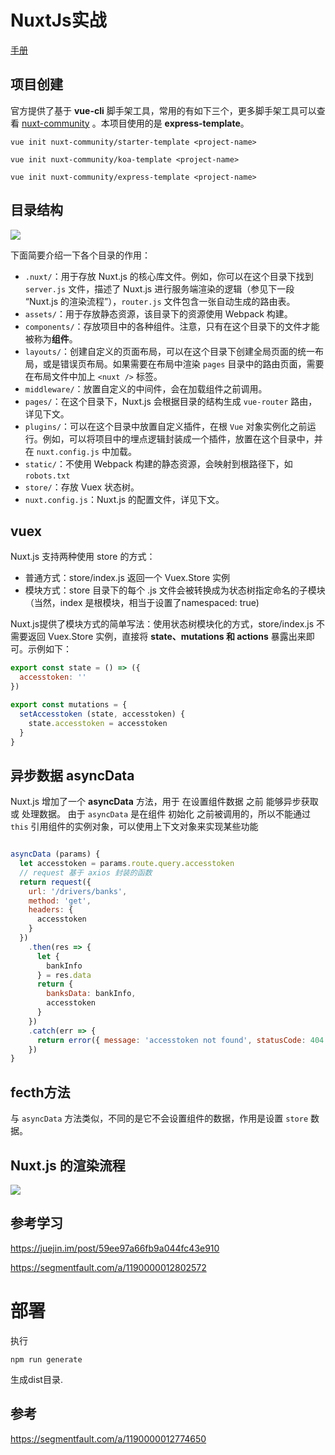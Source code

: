 # NuxtJs实战

[手册](https://zh.nuxtjs.org/)

## 项目创建

官方提供了基于 **vue-cli** 脚手架工具，常用的有如下三个，更多脚手架工具可以查看 [nuxt-community](https://github.com/nuxt-community) 。本项目使用的是 **express-template**。

```shell
vue init nuxt-community/starter-template <project-name>

vue init nuxt-community/koa-template <project-name>
 
vue init nuxt-community/express-template <project-name>
```



## 目录结构

![](https://ws1.sinaimg.cn/large/006tNc79gy1fniq529hq8j3045083dfr.jpg)

下面简要介绍一下各个目录的作用：

- `.nuxt/`：用于存放 Nuxt.js 的核心库文件。例如，你可以在这个目录下找到 `server.js` 文件，描述了 Nuxt.js 进行服务端渲染的逻辑（参见下一段 “Nuxt.js 的渲染流程”），`router.js` 文件包含一张自动生成的路由表。
- `assets/`：用于存放静态资源，该目录下的资源使用 Webpack 构建。
- `components/`：存放项目中的各种组件。注意，只有在这个目录下的文件才能被称为**组件**。
- `layouts/`：创建自定义的页面布局，可以在这个目录下创建全局页面的统一布局，或是错误页布局。如果需要在布局中渲染 `pages` 目录中的路由页面，需要在布局文件中加上 `<nuxt />` 标签。
- `middleware/`：放置自定义的中间件，会在加载组件之前调用。
- `pages/`：在这个目录下，Nuxt.js 会根据目录的结构生成 `vue-router` 路由，详见下文。
- `plugins/`：可以在这个目录中放置自定义插件，在根 `Vue` 对象实例化之前运行。例如，可以将项目中的埋点逻辑封装成一个插件，放置在这个目录中，并在 `nuxt.config.js` 中加载。
- `static/`：不使用 Webpack 构建的静态资源，会映射到根路径下，如 `robots.txt` 
- `store/`：存放 Vuex 状态树。
- `nuxt.config.js`：Nuxt.js 的配置文件，详见下文。

## vuex

Nuxt.js 支持两种使用 store 的方式：

- 普通方式：store/index.js 返回一个 Vuex.Store 实例
- 模块方式：store 目录下的每个 .js 文件会被转换成为状态树指定命名的子模块 （当然，index 是根模块，相当于设置了namespaced: true)

Nuxt.js提供了模块方式的简单写法：使用状态树模块化的方式，store/index.js 不需要返回 Vuex.Store 实例，直接将 **state、mutations 和 actions** 暴露出来即可。示例如下：

```js
export const state = () => ({
  accesstoken: ''
})

export const mutations = {
  setAccesstoken (state, accesstoken) {
    state.accesstoken = accesstoken
  }
}
```



## 异步数据 asyncData

Nuxt.js 增加了一个 **asyncData** 方法，用于 在设置组件数据 之前 能够异步获取 或 处理数据。
由于 `asyncData` 是在组件 初始化 之前被调用的，所以不能通过 `this` 引用组件的实例对象，可以使用上下文对象来实现某些功能

```js

asyncData (params) {
  let accesstoken = params.route.query.accesstoken
  // request 基于 axios 封装的函数
  return request({
    url: '/drivers/banks',
    method: 'get',
    headers: {
      accesstoken
    }
  })
    .then(res => {
      let {
        bankInfo
      } = res.data
      return {
        banksData: bankInfo,
        accesstoken
      }
    })
    .catch(err => {
      return error({ message: 'accesstoken not found', statusCode: 404 })
    })
}
```



## fecth方法

与 `asyncData` 方法类似，不同的是它不会设置组件的数据，作用是设置 `store` 数据。



## Nuxt.js 的渲染流程



![](https://ws1.sinaimg.cn/large/006tNc79gy1fniqcifwjsj30cs0go74l.jpg)

## 参考学习

https://juejin.im/post/59ee97a66fb9a044fc43e910

https://segmentfault.com/a/1190000012802572



# 部署

执行

```shell
npm run generate
```

生成dist目录.

## 参考

https://segmentfault.com/a/1190000012774650











